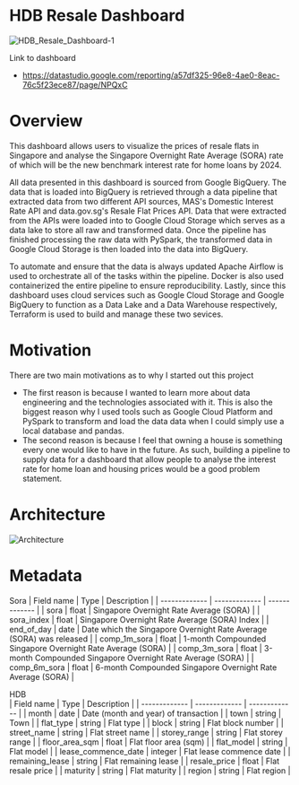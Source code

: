 # HDB Resale Dashboard

![HDB_Resale_Dashboard-1](https://user-images.githubusercontent.com/61530179/181432539-bb092445-556d-4928-ab2e-4bf545e4b655.png)

Link to dashboard
- https://datastudio.google.com/reporting/a57df325-96e8-4ae0-8eac-76c5f23ece87/page/NPQxC

# Overview

This dashboard allows users to visualize the prices of resale flats in Singapore and analyse the Singapore Overnight Rate Average (SORA) rate of which will be the new benchmark interest rate for home loans by 2024.

All data presented in this dashboard is sourced from Google BigQuery. The data that is loaded into BigQuery is retrieved through a data pipeline that extracted data from two different API sources, MAS's Domestic Interest 
Rate API and data.gov.sg's Resale Flat Prices API. Data that were extracted from the APIs were loaded into to Google Cloud Storage which serves as a data lake to store all raw and transformed data. Once the pipeline has finished
processing the raw data with PySpark, the transformed data in Google Cloud Storage is then loaded into the data into BigQuery.

To automate and ensure that the data is always updated Apache Airflow is used to orchestrate all of the tasks within the pipeline. Docker is also used containerized the entire pipeline to ensure reproducibility. Lastly, since this 
dashboard uses cloud services such as Google Cloud Storage and Google BigQuery to function as a Data Lake and a Data Warehouse respectively, Terraform is used to build and manage these two sevices.

# Motivation

There are two main motivations as to why I started out this project

- The first reason is because I wanted to learn more about data engineering and the technologies associated with it. This is also the biggest reason why I used tools such as Google Cloud Platform and PySpark to transform and load the data data when I could simply use a local database and pandas.
- The second reason is because I feel that owning a house is something every one would like to have in the future. As such, building a pipeline to supply data for a dashboard that allow people to analyse the interest rate for home loan and housing prices would be a good problem statement.

# Architecture

![Architecture](https://user-images.githubusercontent.com/61530179/180378899-fd990169-caf5-474e-ad30-6630b47ff5c4.png)


# Metadata

Sora
| Field name | Type | Description |
| ------------- | ------------- | ------------- |
|  sora  | float | Singapore Overnight Rate Average (SORA) |
| sora_index | float | Singapore Overnight Rate Average (SORA) Index |
| end_of_day | date | Date which the Singapore Overnight Rate Average (SORA) was released |
| comp_1m_sora | float | 1-month Compounded Singapore Overnight Rate Average (SORA) |
| comp_3m_sora | float | 3-month Compounded Singapore Overnight Rate Average (SORA) |
| comp_6m_sora | float | 6-month Compounded Singapore Overnight Rate Average (SORA) |

HDB  
| Field name | Type | Description |
| ------------- | ------------- | ------------- |
| month | date | Date (month and year) of transaction |
| town | string | Town |
| flat_type | string | Flat type |
| block | string | Flat block number |
| street_name | string | Flat street name |
| storey_range | string | Flat storey range |
| floor_area_sqm | float | Flat floor area (sqm) |
| flat_model | string | Flat model |
| lease_commence_date | integer | Flat lease commence date |
| remaining_lease | string | Flat remaining lease |
| resale_price | float | Flat resale price |
| maturity | string | Flat maturity |
| region | string | Flat region |
